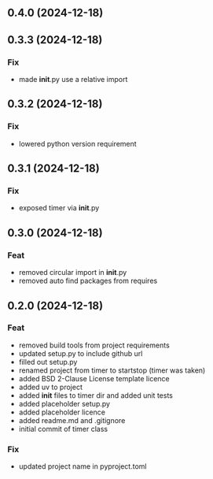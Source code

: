 ## 0.4.0 (2024-12-18)

## 0.3.3 (2024-12-18)

### Fix

- made __init__.py use a relative import

## 0.3.2 (2024-12-18)

### Fix

- lowered python version requirement

## 0.3.1 (2024-12-18)

### Fix

- exposed timer via __init__.py

## 0.3.0 (2024-12-18)

### Feat

- removed circular import in __init__.py
- removed auto find packages from requires

## 0.2.0 (2024-12-18)

### Feat

- removed build tools from project requirements
- updated setup.py to include github url
- filled out setup.py
- renamed project from timer to startstop (timer was taken)
- added BSD 2-Clause License template licence
- added uv to project
- added __init__ files to timer dir and added unit tests
- added placeholder setup.py
- added placeholder licence
- added readme.md and .gitignore
- initial commit of timer class

### Fix

- updated project name in pyproject.toml
